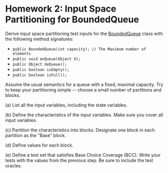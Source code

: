 # Homework 2: Input Space Partitioning for BoundedQueue

Derive input space partitioning test inputs for
the [BoundedQueue](https://cs.gmu.edu/~offutt/softwaretest/java/BoundedQueue.java) class with the following method
signatures:

- `public BoundedQueue(int capacity); // The Maximum number of elements`
- `public void enQueue(Object X);`
- `public Object deQueue();`
- `public boolean isEmpty();`
- `public boolean isFull();`

Assume the usual semantics for a queue with a fixed, maximal capacity. Try to keep your partitioning simple -- choose a
small number of partitions and blocks.

(a) List all the input variables, including the state variables.

(b) Define the characteristics of the input variables. Make sure you cover all input variables.

(c) Partition the characteristics into blocks. Designate one block in each partition as the "Base" block.

(d) Define values for each block.

(e) Define a test set that satisfies Base Choice Coverage (BCC). Write your tests with the values from the previous
step. Be sure to include the test oracles. 